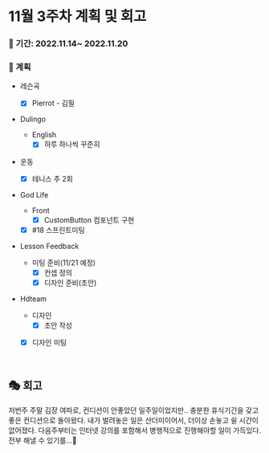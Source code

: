 # 11월 3주차 계획 및 회고

### 📆 기간: 2022.11.14~ 2022.11.20

### 📑 계획

- 레슨곡

  - [x] Pierrot - 김필
- Dulingo
  - English
    - [x] 하루 하나씩 꾸준히
- 운동
  - [x] 테니스 주 2회
- God Life
  - Front
    - [x] CustomButton 컴포넌트 구현
  - [x] #18 스프린트미팅
- Lesson Feedback
  - 미팅 준비(11/21 예정)
    - [x] 컨셉 정의
    - [x] 디자인 준비(초안)
  
- Hdteam
  - 디자인
    - [x] 초안 작성

  - [x] 디자인 미팅



<br/>

## 🎭 회고

저번주 주말 김장 여파로, 컨디션이 안좋았던 일주일이었지만.. 충분한 휴식기간을 갖고 좋은 컨디션으로 돌아왔다. 내가 벌려놓은 일은 산더미이어서, 더이상 손놓고 쉴 시간이 없어졌다. 다음주부터는 인터넷 강의를 포함해서 병행적으로 진행해야할 일이 가득있다. 전부 해낼 수 있기를...🙏
